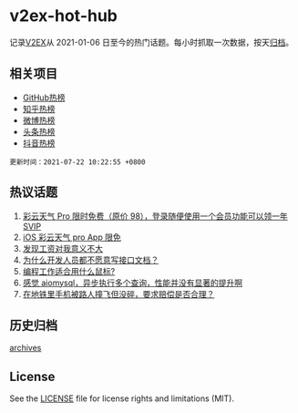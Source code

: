 # v2ex-hot-hub

 记录[V2EX](https://www.v2ex.com/)从 2021-01-06 日至今的热门话题。每小时抓取一次数据，按天[归档](archives)。
 
 ## 相关项目

- [GitHub热榜](https://github.com/snaildev/github-hot-hub)
- [知乎热榜](https://github.com/snaildev/zhihu-hot-hub)
- [微博热榜](https://github.com/snaildev/weibo-hot-hub)
- [头条热榜](https://github.com/snaildev/toutiao-hot-hub)
- [抖音热榜](https://github.com/snaildev/douyin-hot-hub)


 `更新时间：2021-07-22 10:22:55 +0800`

## 热议话题

1. [彩云天气 Pro 限时免费（原价 98），登录随便使用一个会员功能可以领一年 SVIP](https://www.v2ex.com/t/790877)
1. [iOS 彩云天气 pro App 限免](https://www.v2ex.com/t/790868)
1. [发现工资对我意义不大](https://www.v2ex.com/t/790949)
1. [为什么开发人员都不愿意写接口文档？](https://www.v2ex.com/t/790914)
1. [编程工作适合用什么鼠标?](https://www.v2ex.com/t/790806)
1. [感觉 aiomysql，异步执行多个查询，性能并没有显著的提升啊](https://www.v2ex.com/t/790872)
1. [在地铁里手机被路人撞飞但没碎，要求赔偿是否合理？](https://www.v2ex.com/t/790777)

## 历史归档

[archives](archives)

## License

See the [LICENSE](LICENSE) file for license rights and limitations (MIT).

